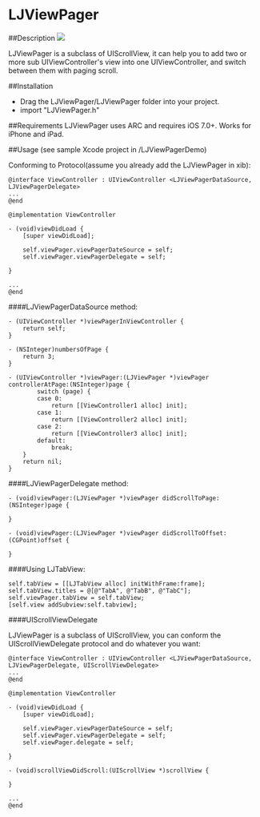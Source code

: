 # LJViewPager

##Description
![](https://i.imgflip.com/ll6dl.gif)

LJViewPager is a subclass of UIScrollView, it can help you to add two or more sub UIViewController's view into one UIViewController, and switch between them with paging scroll.

##Installation
* Drag the LJViewPager/LJViewPager folder into your project.
* import "LJViewPager.h"

##Requirements
LJViewPager uses ARC and requires iOS 7.0+. Works for iPhone and iPad.

##Usage
(see sample Xcode project in /LJViewPagerDemo)

Conforming to Protocol(assume you already add the LJViewPager in xib):

```
@interface ViewController : UIViewController <LJViewPagerDataSource, LJViewPagerDelegate>
...
@end

@implementation ViewController

- (void)viewDidLoad {
    [super viewDidLoad];
    
    self.viewPager.viewPagerDateSource = self;
    self.viewPager.viewPagerDelegate = self;
    
}

...
@end

```

####LJViewPagerDataSource method:

```
- (UIViewController *)viewPagerInViewController {
    return self;
}

- (NSInteger)numbersOfPage {
    return 3;
}

- (UIViewController *)viewPager:(LJViewPager *)viewPager controllerAtPage:(NSInteger)page {
        switch (page) {
        case 0:
        	return [[ViewController1 alloc] init];    
        case 1:
            return [[ViewController2 alloc] init];
        case 2:
            return [[ViewController3 alloc] init];
        default:
            break;
    }
    return nil;    
}
```

####LJViewPagerDelegate method:

```
- (void)viewPager:(LJViewPager *)viewPager didScrollToPage:(NSInteger)page {

}

- (void)viewPager:(LJViewPager *)viewPager didScrollToOffset:(CGPoint)offset {
    
}
```

####Using LJTabView:
```
self.tabView = [[LJTabView alloc] initWithFrame:frame];
self.tabView.titles = @[@"TabA", @"TabB", @"TabC"];
self.viewPager.tabView = self.tabView;
[self.view addSubview:self.tabview];
```

####UIScrollViewDelegate

LJViewPager is a subclass of UIScrollView, you can conform the UIScrollViewDelegate protocol and do whatever you want:

```
@interface ViewController : UIViewController <LJViewPagerDataSource, LJViewPagerDelegate, UIScrollViewDelegate>
...
@end

@implementation ViewController

- (void)viewDidLoad {
    [super viewDidLoad];
    
    self.viewPager.viewPagerDateSource = self;
    self.viewPager.viewPagerDelegate = self;
    self.viewPager.delegate = self;
    
}

- (void)scrollViewDidScroll:(UIScrollView *)scrollView {
    
}

...
@end

```


